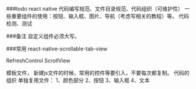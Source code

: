###todo
react native 代码编写规范、文件目录规范、代码组织（可维护性）
一些重要组件的使用：按钮、输入框、图片、导航（考虑写相关的教程）等。
代码检测、测试

###备注
自定义组件必须大写。

###常用
react-native-scrollable-tab-view


RefreshControl
ScrollView


模板文件，
新建js文件的时候，常用的控件等要引入，不要每次都复制。
代码的组织
单独复用文件：
1、颜色部分
2、按钮
3、输入框
4、文本
